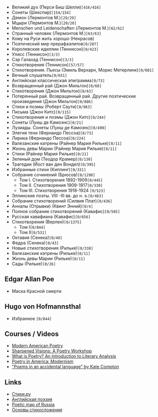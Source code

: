 - Великий дух (Перси Биш Шелли)`[416/416]`
- Сонеты (Шекспир)`[154/154]`
- Демон (Лермонтов М.)`[29/29]`
- Мцыри (Лермонтов М.)`[20/20]`
- Menschen und Leidenschaften (Лермонтов М.)`[62/62]`
- Странный человек (Лермонтов М.)`[63/63]`
- Кому на Руси жить хорошо (Некрасов)
- Поэтический мир прерафаэлитов`[0/207]`
- Королевские идиллии (Теннисон)`[0/423]`
- Улисс (Теннисон)`[3/3]`
- Сэр Галахад (Теннисон)`[3/3]`
- Стихотворения (Теннисон)`[57/57]`
- Стихотворения. Пьесы (Эмиль Верхарн, Морис Метерлинк)`[0/601]`
- Вечный слушатель`[0/651]`
- Английская классическая эпиграмма`[0/73]`
- Возвращенный рай (Джон Мильтон)`[0/60]`
- Стихотворения (Джон Мильтон)`[0/63]`
- Потерянный рай. Возвращенный рай. Другие поэтические произведения (Джон Мильтон)`[0/886]`
- Стихи и поэмы (Роберт Саути)`[0/963]`
- Письма (Джон Китс)`[0/115]`
- Стихотворения и поэмы (Джон Китс)`[0/244]`
- Сонеты (Луиш де Камоэнс)`[0/21]`
- Лузиады. Сонеты (Луиш де Камоэнс)`[0/490]`
- Элегия тени (Фернандо Пессоа)`[0/73]`
- Лирика (Фернандо Пессоа)`[0/224]`
- Валезанские катрены (Райнер Мария Рильке)`[0/11]`
- Жизнь девы Марии (Райнер Мария Рильке)`[0/11]`
- Стихи (Райнер Мария Рильке)`[0/21]`
- Зеленый дом (Теодор Крамер)`[0/130]`
- Трагедии (Йост ван ден Вондел)`[0/395]`
- Избранные стихи (Киплинг)`[0/331]`
- Собрание сочинений (Брюсов)`[0/1298]`
  - Том I. Стихотворения 1892-1909`[0/445]`
  - Том II. Стихотворения 1909-1917`[0/330]`
  - Том III. Стихотворения 1918-1924 `[0/523]`
- Эллинские поэты. VIII -III вв. до н. э.`[0/463]`
- Собрание стихотворений (Силвия Плат)`[0/436]`
- Анналы (Отрывки) (Квинт Энний)`[0/4]`
- Полное собрание стихотворений (Кавафис)`[0/505]`
- Русская кавафиана (Кавафис)`[0/656]`
- Стихотворения (Верлен)`[0/1375]`
  - Том I`[0/844]`
  - Том II`[0/531]`
- Октавия (Сенека)`[0/40]`
- Федра (Сенека)`[0/43]`
- Новые стихотворения (Рильке)`[0/338]`
- Валезанские катрены (Рильке)`[0/11]`
- Жизнь девы Марии (Рильке)`[0/11]`
- Сады (Рильке)`[0/26]`
## Edgar Allan Poe

- Маска Красной смерти


## Hugo von Hofmannsthal

- Избранное `[0/844]`


## Courses / Videos

- [Modern American Poetry](https://www.coursera.org/learn/modern-american-poetry)
- [Sharpened Visions: A Poetry Workshop](https://www.coursera.org/learn/poetry-workshop)
- [What is Poetry? An Introduction to Literary Analysis](https://www.edx.org/course/what-is-poetry?index=product&queryID=431f7689f93aca35552fbf38e3caad2e&position=6)
- [Poetry in America: Modernism](https://www.edx.org/course/poetry-in-america-modernism?index=product&queryID=431f7689f93aca35552fbf38e3caad2e&position=9)
- ["Poems in an accidental language" by Kate Compton](https://youtu.be/NlClzGbemu8)


## Links

- [Стихи.ру](https://stihi.ru/)
- [Английская поэзия](http://eng-poetry.ru/index.php)
- [Poetic map of Russia](https://www.labirint.ru/poets/)
- [Основы стихосложения](https://ru-stixoplet.livejournal.com/3002955.html)

